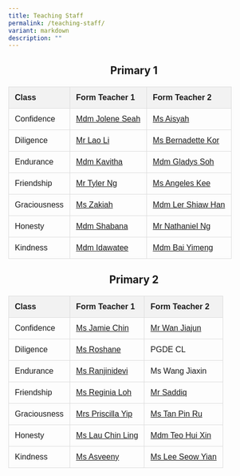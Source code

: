 ```yaml
---
title: Teaching Staff
permalink: /teaching-staff/
variant: markdown
description: ""
---
```

<title>Class Form Teachers</title>
  <style>
    table {
      border-collapse: collapse;
      width: 100%;
      font-family: sans-serif; /* Use a clean font */
    }
    th, td {
      border: 1px solid #ddd; /* Use a lighter border color */
      padding: 12px; /* Increase padding for better readability */
      text-align: left;
    }
    th {
      background-color: #f2f2f2; /* Add a subtle background color to the header */
      font-weight: bold;
    }
    h2 {
      text-align: center; /* Center the heading */
      margin-bottom: 20px; /* Add spacing below the heading */
    }
  </style>



<h2>Primary 1</h2>

<table>
  <tbody><tr>
    <th>Class</th>
    <th>Form Teacher 1</th>
    <th>Form Teacher 2</th>
  </tr>
  <tr>
    <td>Confidence</td>
    <td><a href="mailto:seah_shi_hui_jolene@schools.gov.sg">Mdm Jolene Seah</a></td>
    <td><a href="mailto:irniaisyah_mohamed_ambri@schools.gov.sg">Ms Aisyah</a></td>
  </tr>
  <tr>
    <td>Diligence</td>
    <td><a href="mailto:lao_li@schools.gov.sg">Mr Lao Li</a></td>
    <td><a href="mailto:Kor_Hong_Yin_Bernadette@schools.gov.sg">Ms Bernadette Kor</a></td>
  </tr>
  <tr>
    <td>Endurance</td>
    <td><a href="mailto:kasinathan_vadivaloo_kavitha@schools.gov.sg">Mdm Kavitha</a></td>
    <td><a href="mailto:soh_kang_hwee_gladys@schools.gov.sg">Mdm Gladys Soh</a></td>
  </tr>
  <tr>
    <td>Friendship</td>
    <td><a href="mailto:ng_min_yu_tyler@schools.gov.sg">Mr Tyler Ng</a></td>
    <td><a href="mailto:kee_angeles@schools.gov.sg">Ms Angeles Kee</a></td>
  </tr>
  <tr>
    <td>Graciousness</td>
    <td><a href="mailto:zakiah_kassim@schools.gov.sg">Ms Zakiah</a></td>
    <td><a href="mailto:Ler_Shiaw_Han@schools.gov.sg">Mdm Ler Shiaw Han</a></td>
  </tr>
  <tr>
    <td>Honesty</td>
    <td><a href="mailto:nurjhana_shabana_musa_bharooch@schools.gov.sg">Mdm Shabana</a></td>
    <td><a href="mailto:ng_jun_ting_Nathaniel@schools.gov.sg">Mr Nathaniel Ng</a></td>
  </tr>
  <tr>
    <td>Kindness</td>
    <td><a href="mailto:idawatee_ahmad@schools.gov.sg">Mdm Idawatee</a></td>
    <td><a href="mailto:bai_yimeng@schools.gov.sg">Mdm Bai Yimeng</a></td>
  </tr>
</tbody></table>







  <title>Class Form Teachers</title>
  <style>
    table {
      border-collapse: collapse;
      width: 100%;
      font-family: sans-serif;
    }
    th, td {
      border: 1px solid #ddd;
      padding: 12px;
      text-align: left;
    }
    th {
      background-color: #f2f2f2;
      font-weight: bold;
    }
    h2 {
      text-align: center;
      margin-bottom: 20px;
    }
  </style>



<h2>Primary 2</h2>

<table>
  <tbody><tr>
    <th>Class</th>
    <th>Form Teacher 1</th>
    <th>Form Teacher 2</th>
  </tr>
  <tr>
    <td>Confidence</td>
    <td><a href="mailto:chin_mee_yen@schools.gov.sg">Ms Jamie Chin</a></td>
    <td><a href="mailto:wan_jiajun@schools.gov.sg">Mr Wan Jiajun</a></td>
  </tr>
  <tr>
    <td>Diligence</td>
    <td><a href="mailto:roshane_rajandran@schools.gov.sg">Ms Roshane</a></td>
    <td>PGDE CL</td>
  </tr>
  <tr>
    <td>Endurance</td>
    <td><a href="mailto:ranjinidevi_thanasegaram@schools.gov.sg">Ms Ranjinidevi</a></td>
    <td>Ms Wang Jiaxin</td>
  </tr>
  <tr>
    <td>Friendship</td>
    <td><a href="mailto:loh_sook_yee_reginia@schools.gov.sg">Ms Reginia Loh</a></td>
    <td><a href="mailto:mohamed_saddiq_b_mohamed@schools.gov.sg">Mr Saddiq</a></td>
  </tr>
  <tr>
    <td>Graciousness</td>
    <td><a href="mailto:goh_shu_yi_priscilla@schools.gov.sg">Mrs Priscilla Yip</a></td>
    <td><a href="mailto:tan_pin_ru_a@schools.gov.sg">Ms Tan Pin Ru</a></td>
  </tr>
  <tr>
    <td>Honesty</td>
    <td><a href="mailto:lau_chin_ling@schools.gov.sg">Ms Lau Chin Ling</a></td>
    <td><a href="mailto:teo_hui_xin@schools.gov.sg">Mdm Teo Hui Xin</a></td>
  </tr>
  <tr>
    <td>Kindness</td>
    <td><a href="mailto:asveeny_sanjeevi@schools.gov.sg">Ms Asveeny</a></td>
    <td><a href="mailto:lee_seow_yian@schools.gov.sg">Ms Lee Seow Yian</a></td>
  </tr>
</tbody></table>